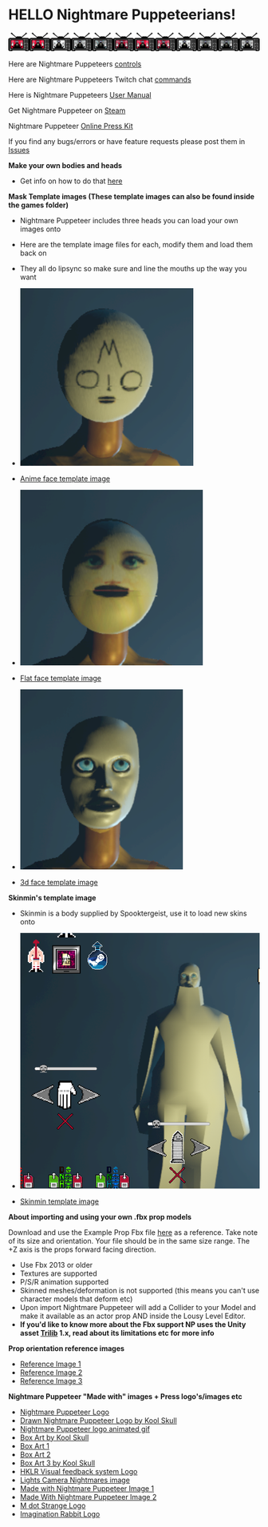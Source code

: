 # HELLO Nightmare Puppeteerians!

![NP](https://github.com/mdotstrange/NightmarePuppeteerPublic/blob/master/TVMode.png)


Here are Nightmare Puppeteers [controls](https://github.com/mdotstrange/NightmarePuppeteerPublic/blob/master/SceneControls.md)

Here are Nightmare Puppeteers Twitch chat [commands](https://github.com/mdotstrange/NightmarePuppeteerPublic/blob/master/TwitchControls.md)

Here is Nightmare Puppeteers [User Manual](https://github.com/mdotstrange/NightmarePuppeteerPublic/releases/download/manual/NightmarePuppeteerUserManual.pdf)

Get Nightmare Puppeteer on [Steam](https://store.steampowered.com/app/1355310/Nightmare_Puppeteer/)

Nightmare Puppeteer [Online Press Kit](https://nightmarepuppeteer.carrd.co/)

If you find any bugs/errors or have feature requests please post them in [Issues](https://github.com/mdotstrange/NightmarePuppeteerPublic/issues)

**Make your own bodies and heads**
* Get info on how to do that [here](https://github.com/mdotstrange/NightmarePuppeteerPublic/blob/master/NewHeadsAndBodies.md)

**Mask Template images (These template images can also be found inside the games folder)**

* Nightmare Puppeteer includes three heads you can load your own images onto
* Here are the template image files for each, modify them and load them back on
* They all do lipsync so make sure and line the mouths up the way you want

* ![Animeface](https://github.com/mdotstrange/NightmarePuppeteerPublic/raw/master/Files/AnimeFace.png)
* [Anime face template image](https://github.com/mdotstrange/NightmarePuppeteerPublic/raw/master/Files/AnimeFace_Template.png)

* ![FlatFace](https://github.com/mdotstrange/NightmarePuppeteerPublic/raw/master/Files/FlatFace.png)
* [Flat face template image](https://github.com/mdotstrange/NightmarePuppeteerPublic/raw/master/Files/FlatFace_Template.png)

* ![3dface](https://github.com/mdotstrange/NightmarePuppeteerPublic/raw/master/Files/3dface.png)
* [3d face template image](https://github.com/mdotstrange/NightmarePuppeteerPublic/raw/master/Files/3dFace_Template.png)

**Skinmin's template image**

* Skinmin is a body supplied by Spooktergeist, use it to load new skins onto

* ![Skinmin](https://github.com/mdotstrange/NightmarePuppeteerPublic/raw/master/Files/SkiNMin.png)
* [Skinmin template image](https://github.com/mdotstrange/NightmarePuppeteerPublic/raw/master/Files/SkinmenTemplate.png)

**About importing and using your own .fbx prop models**

Download and use the Example Prop Fbx file [here](https://github.com/mdotstrange/NightmarePuppeteerPublic/blob/master/Files/ExampleFbxFileImport.fbx) as a reference. Take note of its size and orientation.
Your file should be in the same size range. The +Z axis is the props forward facing direction.

* Use Fbx 2013 or older
* Textures are supported
* P/S/R animation supported
* Skinned meshes/deformation is not supported (this means you can't use character models that deform etc)
* Upon import Nightmare Puppeteer will add a Collider to your Model and make it available as an actor prop AND inside the Lousy Level Editor.
* **If you'd like to know more about the Fbx support NP uses the Unity asset [Trilib](https://assetstore.unity.com/packages/tools/modeling/trilib-model-loader-package-91777) 1.x, read about its limitations etc for more info**

**Prop orientation reference images**

* [Reference Image 1](https://github.com/mdotstrange/NightmarePuppeteerPublic/raw/master/Files/PropRef1.png)
* [Reference Image 2](https://github.com/mdotstrange/NightmarePuppeteerPublic/raw/master/Files/PropRef2.png)
* [Reference Image 3](https://github.com/mdotstrange/NightmarePuppeteerPublic/raw/master/Files/PropRef3.png)


**Nightmare Puppeteer "Made with" images + Press logo's/images etc**
* [Nightmare Puppeteer Logo](https://github.com/mdotstrange/NightmarePuppeteerPublic/raw/master/Files/Nplogo.png)
* [Drawn Nightmare Puppeteer Logo by Kool Skull](https://github.com/mdotstrange/NightmarePuppeteerPublic/raw/master/Files/NpDrawn.png)
* [Nightmare Puppeteer logo animated gif](https://github.com/mdotstrange/NightmarePuppeteerPublic/raw/master/Files/NpMover.gif)
* [Box Art by Kool Skull](https://github.com/mdotstrange/NightmarePuppeteerPublic/raw/master/Files/Cover1.png)
* [Box Art 1](https://github.com/mdotstrange/NightmarePuppeteerPublic/raw/master/Files/Cover2.png)
* [Box Art 2](https://github.com/mdotstrange/NightmarePuppeteerPublic/raw/master/Files/Cover2.png)
* [Box Art 3 by Kool Skull](https://github.com/mdotstrange/NightmarePuppeteerPublic/raw/master/Files/NpBoxArt.png)
* [HKLR Visual feedback system Logo](https://github.com/mdotstrange/NightmarePuppeteerPublic/raw/master/Files/Hklr.png)
* [Lights Camera Nightmares image](https://github.com/mdotstrange/NightmarePuppeteerPublic/raw/master/Files/LightsCameraNightmares.png)
* [Made with Nightmare Puppeteer Image 1](https://github.com/mdotstrange/NightmarePuppeteerPublic/blob/master/Files/MadeWithNP_0.png)
* [Made With Nightmare Puppeteer Image 2](https://github.com/mdotstrange/NightmarePuppeteerPublic/blob/master/Files/MadeWithNP1.png)
* [M dot Strange Logo](https://github.com/mdotstrange/NightmarePuppeteerPublic/raw/master/Files/MdotStrange.png)
* [Imagination Rabbit Logo](https://github.com/mdotstrange/NightmarePuppeteerPublic/raw/master/Files/IRabbit.png)





